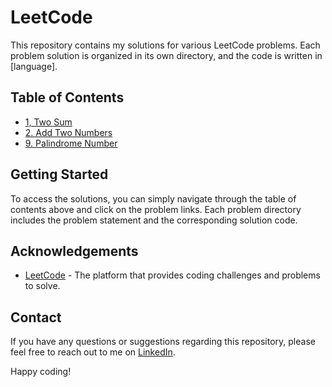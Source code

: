 # LeetCode

This repository contains my solutions for various LeetCode problems. Each problem solution is organized in its own directory, and the code is written in [language].

## Table of Contents

- [1, Two Sum](./1_Two_Sum/)
- [2. Add Two Numbers](./2_Add_Two_Numbers/)
- [9. Palindrome Number](./9_Palindrome_Number/)

## Getting Started

To access the solutions, you can simply navigate through the table of contents above and click on the problem links. Each problem directory includes the problem statement and the corresponding solution code.

## Acknowledgements

- [LeetCode](https://leetcode.com/) - The platform that provides coding challenges and problems to solve.

## Contact

If you have any questions or suggestions regarding this repository, please feel free to reach out to me on [LinkedIn](https://www.linkedin.com/in/francisco-rodr%C3%ADguez-espinosa-a1a936117/).

Happy coding!
